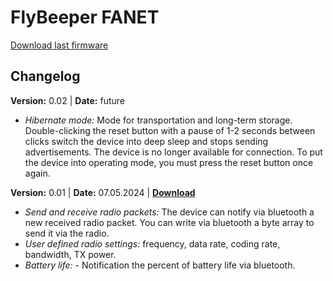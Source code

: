 # FlyBeeper FANET

<a btn href="https://flybeeper.com/fbfanet/app_update.0.01.bin" download>Download last firmware</a>
<TheUpdate />

## Changelog

**Version:** 0.02 | **Date:** future

- _Hibernate mode:_ Mode for transportation and long-term storage. Double-clicking the reset button with a pause of 1-2 seconds between clicks switch the device into deep sleep and stops sending advertisements. The device is no longer available for connection. To put the device into operating mode, you must press the reset button once again.

**Version:** 0.01 | **Date:** 07.05.2024 | [**Download**](https://flybeeper.com/fbfanet/app_update.0.01.bin)

- _Send and receive radio packets:_ The device can notify via bluetooth a new received radio packet. You can write via bluetooth a byte array to send it via the radio.
- _User defined radio settings:_ frequency, data rate, coding rate, bandwidth, TX power.
- _Battery life:_ - Notification the percent of battery life via bluetooth.
